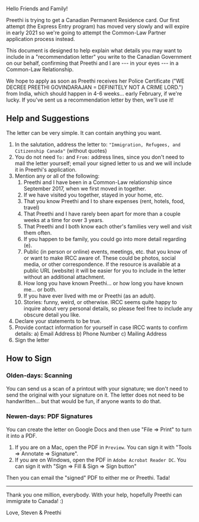 Hello Friends and Family!

Preethi is trying to get a Canadian Permanent Residence card. Our first attempt (the Express Entry program) has moved very slowly and will expire in early 2021 so we're going to attempt the Common-Law Partner application process instead.

This document is designed to help explain what details you may want to include in a "recommendation letter" you write to the Canadian Government on our behalf, confirming that Preethi and I are --- in your eyes --- in a Common-Law Relationship.

We hope to apply as soon as Preethi receives her Police Certificate ("WE DECREE PREETHI GOVINDARAJAN = DEFINITELY NOT A CRIME LORD.") from India, which should happen in 4-6 weeks... early February, if we're lucky. If you've sent us a recommendation letter by then, we'll use it!


## Help and Suggestions

The letter can be very simple. It can contain anything you want.

1. In the salutation, address the letter to: `"Immigration, Refugees, and Citizenship Canada"` (without quotes)
2. You do not need `To:` and `From:` address lines, since you don't need to mail the letter yourself; email your signed letter to us and we will include it in Preethi's application.
3. Mention any or all of the following:
   1. Preethi and I have been in a Common-Law relationship since September 2017, when we first moved in together.
   2. If we have visited you together, stayed in your home, etc.
   3. That you know Preethi and I to share expenses (rent, hotels, food, travel)
   4. That Preethi and I have rarely been apart for more than a couple weeks at a time for over 3 years.
   5. That Preethi and I both know each other's families very well and visit them often.
   6. If you happen to be family, you could go into more detail regarding (e).
   7. Public (in person or online) events, meetings, etc. that you know of or want to make IRCC aware of. These could be photos, social media, or other correspondence. If the resource is available at a public URL (website) it will be easier for you to include in the letter without an additional attachment.
   8. How long you have known Preethi... or how long you have known me... or both.
   9. If you have ever lived with me or Preethi (as an adult).
   10. Stories: funny, weird, or otherwise. IRCC seems quite happy to inquire about very personal details, so please feel free to include any obscure detail you like.
4. Declare your statements to be true.
5. Provide contact information for yourself in case IRCC wants to confirm details:
    a) Email Address
    b) Phone Number
    c) Mailing Address
7. Sign the letter


## How to Sign

### Olden-days: Scanning

You can send us a scan of a printout with your signature; we don't need to send the original with your signature on it. The letter does not need to be handwritten... but that would be fun, if anyone wants to do that.

### Newen-days: PDF Signatures

You can create the letter on Google Docs and then use "File => Print" to turn it into a PDF.

1. If you are on a Mac, open the PDF in `Preview`. You can sign it with "Tools => Annotate => Signature".
2. If you are on Windows, open the PDF in `Adobe Acrobat Reader DC`. You can sign it with "Sign => Fill & Sign => Sign button"

Then you can email the "signed" PDF to either me or Preethi. Tada!


---

Thank you one million, everybody. With your help, hopefully Preethi can immigrate to Canada! :)

Love,
Steven & Preethi
